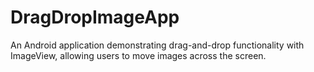 # DragDropImageApp
An Android application demonstrating drag-and-drop functionality with ImageView, allowing users to move images across the screen.

